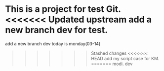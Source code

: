 This is a project for test Git. 
<<<<<<< Updated upstream
add a new branch dev for test.
=======
add a new branch dev
today is monday(03-14)
>>>>>>> Stashed changes
<<<<<<< HEAD
add my script case for KM.
=======
modi.
>>>>>>> dev
